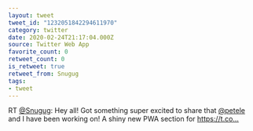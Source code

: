 ```yaml
---
layout: tweet
tweet_id: "1232051842294611970"
category: twitter
date: 2020-02-24T21:17:04.000Z
source: Twitter Web App
favorite_count: 0
retweet_count: 0
is_retweet: true
retweet_from: Snugug
tags:
- tweet
---
```


RT [@Snugug](https://twitter.com/@Snugug): Hey all! Got something super excited to share that [@petele](https://twitter.com/@petele) and I have been working on! A shiny new PWA section for https://t.co…
